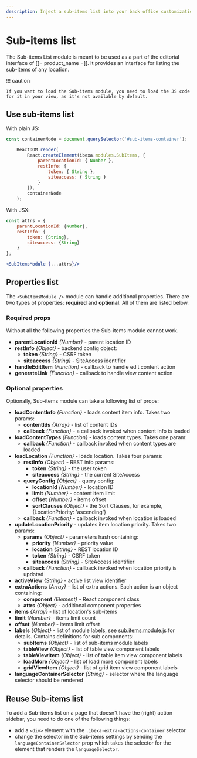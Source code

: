 ```yaml
---
description: Inject a sub-items list into your back office customizations.
---
```


# Sub-items list

The Sub-items List module is meant to be used as a part of the editorial interface of [[= product_name =]].
It provides an interface for listing the sub-items of any location.

!!! caution

    If you want to load the Sub-items module, you need to load the JS code for it in your view, as it's not available by default.

## Use sub-items list

With plain JS:

``` js
const containerNode = document.querySelector('#sub-items-container');

    ReactDOM.render(
        React.createElement(ibexa.modules.SubItems, {
            parentLocationId: { Number },
            restInfo: {
                token: { String },
                siteaccess: { String }
            }
        }),
        containerNode
    );
```

With JSX:

``` jsx
const attrs = {
    parentLocationId: {Number},
    restInfo: {
        token: {String},
        siteaccess: {String}
    }
};

<SubItemsModule {...attrs}/>
```

## Properties list

The `<SubItemsModule />` module can handle additional properties.
There are two types of properties: **required** and **optional**.
All of them are listed below.

### Required props

Without all the following properties the Sub-items module cannot work.

- **parentLocationId** _{Number}_ - parent location ID
- **restInfo** _{Object}_ - backend config object:
    - **token** _{String}_ - CSRF token
    - **siteaccess** _{String}_ - SiteAccess identifier
- **handleEditItem** _{Function}_ - callback to handle edit content action
- **generateLink** _{Function}_ - callback to handle view content action

### Optional properties

Optionally, Sub-items module can take a following list of props:

- **loadContentInfo** _{Function}_ - loads content item info. Takes two params:
    - **contentIds** _{Array}_ - list of content IDs
    - **callback** _{Function}_ - a callback invoked when content info is loaded
- **loadContentTypes** _{Function}_ - loads content types. Takes one param:
    - **callback** _{Function}_ - callback invoked when content types are loaded
- **loadLocation** _{Function}_ - loads location. Takes four params:
    - **restInfo** _{Object}_ - REST info params:
        - **token** _{String}_ - the user token
        - **siteaccess** _{String}_ - the current SiteAccess
    - **queryConfig** _{Object}_ - query config:
        - **locationId** _{Number}_ - location ID
        - **limit** _{Number}_ - content item limit
        - **offset** _{Number}_ - items offset
        - **sortClauses** _{Object}_ - the Sort Clauses, for example, {LocationPriority: 'ascending'}
    - **callback** _{Function}_ - callback invoked when location is loaded
- **updateLocationPriority** - updates item location priority. Takes two params:
    - **params** _{Object}_ - parameters hash containing:
        - **priority** _{Number}_ - priority value
        - **location** _{String}_ - REST location ID
        - **token** _{String}_ - CSRF token
        - **siteaccess** _{String}_ - SiteAccess identifier
    - **callback** _{Function}_ - callback invoked when location priority is updated
- **activeView** _{String}_ - active list view identifier
- **extraActions** _{Array}_ - list of extra actions. Each action is an object containing:
    - **component** _{Element}_ - React component class
    - **attrs** _{Object}_ - additional component properties
- **items** _{Array}_ - list of location's sub-items
- **limit** _{Number}_ - items limit count
- **offset** _{Number}_ - items limit offset
- **labels** _{Object}_ - list of module labels, see [sub.items.module.js](https://github.com/ibexa/admin-ui/blob/main/src/bundle/ui-dev/src/modules/sub-items/sub.items.module.js) for details. Contains definitions for sub components:
    - **subItems** _{Object}_ - list of sub-items module labels
    - **tableView** _{Object}_ - list of table view component labels
    - **tableViewItem** _{Object}_ - list of table item view component labels
    - **loadMore** _{Object}_ - list of load more component labels
    - **gridViewItem** _{Object}_ - list of grid item view component labels
- **languageContainerSelector** _{String}_ - selector where the language selector should be rendered

## Reuse Sub-items list

To add a Sub-items list on a page that doesn't have the (right) action sidebar, you need to do one of the following things:

- add a `<div>` element with the `.ibexa-extra-actions-container` selector
- change the selector in the Sub-items settings by sending the `languageContainerSelector` prop which takes the selector for the element that renders the `languageSelector`.
